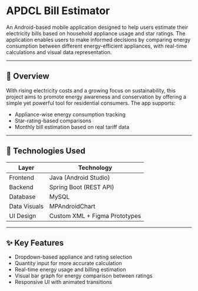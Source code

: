 # APDCL Bill Estimator

An Android-based mobile application designed to help users estimate their electricity bills based on household appliance usage and star ratings. The application enables users to make informed decisions by comparing energy consumption between different energy-efficient appliances, with real-time calculations and visual data representation.

---

## 📱 Overview

With rising electricity costs and a growing focus on sustainability, this project aims to promote energy awareness and conservation by offering a simple yet powerful tool for residential consumers. The app supports:

- Appliance-wise energy consumption tracking
- Star-rating-based comparisons
- Monthly bill estimation based on real tariff data

---

## 🔧 Technologies Used

| Layer         | Technology           |
|---------------|----------------------|
| Frontend      | Java (Android Studio)|
| Backend       | Spring Boot (REST API) |
| Database      | MySQL                |
| Data Visuals  | MPAndroidChart       |
| UI Design     | Custom XML + Figma Prototypes |

---

## ✨ Key Features

- Dropdown-based appliance and rating selection
- Quantity input for more accurate calculation
- Real-time energy usage and billing estimation
- Visual bar graph for energy comparison between ratings
- Responsive UI with animated transitions
